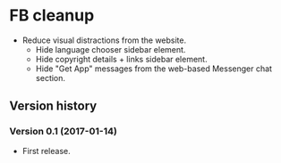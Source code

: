 # FB cleanup

- Reduce visual distractions from the website.
  - Hide language chooser sidebar element.
  - Hide copyright details + links sidebar element.
  - Hide "Get App" messages from the web-based Messenger chat section.


## Version history

### Version 0.1 (2017-01-14)
- First release.
